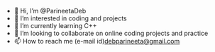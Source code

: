 - 👋 Hi, I’m @ParineetaDeb
- 👀 I’m interested in coding and projects 
- 🌱 I’m currently learning C++
- 💞️ I’m looking to collaborate on online coding projects and practice 
- 📫 How to reach me (e-mail id)debparineeta@gmail.com

<!---
ParineetaDeb/ParineetaDeb is a ✨ special ✨ repository because its `README.md` (this file) appears on your GitHub profile.
You can click the Preview link to take a look at your changes.
--->
